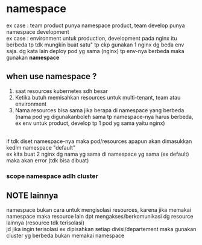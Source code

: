 # namespace
ex case : team product punya namespace product, team develop punya namespace development<br>
ex case : environment untuk production, development pada nginx itu berbeda tp tdk mungkin buat satu" tp ckp gunakan 1 nginx dg beda env saja. dg kata lain deploy pod yg sama (nginx) tp env-nya berbeda maka gunakan <b>namespace</b><br>
## when use namespace ?
1. saat resources kubernetes sdh besar
2. Ketika butuh memisahkan resources untuk multi-tenant, team atau environment
3. Nama resources bisa sama jika berapa di namespace yang berbeda (nama pod yg digunakanboleh sama tp namespace-nya harus berbeda, ex env untuk product, develop tp 1 pod yg sama yaitu nginx)

<br>
if tdk diset namespace-nya maka pod/resources apapun akan dimasukkan kedlm namespace "default"<br>
ex kita buat 2 nginx dg nama yg sama di namespace yg sama (ex default) maka akan error (tdk bisa dibuat) 

### scope namespace adlh cluster
## NOTE lainnya
namespace bukan cara untuk mengisolasi resources, karena jika memakai namespace maka resource lain dpt mengakses/berkomunikasi dg resource lainnya (resource tdk terisolasi)<br>
jd jika ingin terisolasi ex dipisahkan setiap divisi/departement maka gunakan cluster yg berbeda bukan memakai namespace<br>